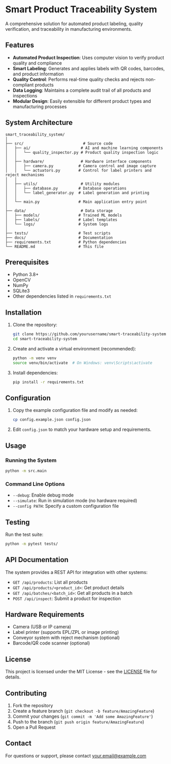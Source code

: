 # Smart Product Traceability System

A comprehensive solution for automated product labeling, quality verification, and traceability in manufacturing environments.

## Features

- **Automated Product Inspection**: Uses computer vision to verify product quality and compliance
- **Smart Labeling**: Generates and applies labels with QR codes, barcodes, and product information
- **Quality Control**: Performs real-time quality checks and rejects non-compliant products
- **Data Logging**: Maintains a complete audit trail of all products and inspections
- **Modular Design**: Easily extensible for different product types and manufacturing processes

## System Architecture

```
smart_traceability_system/
│
├── src/                          # Source code
│   ├── ai/                      # AI and machine learning components
│   │   └── quality_inspector.py # Product quality inspection logic
│   │
│   ├── hardware/                # Hardware interface components
│   │   ├── camera.py           # Camera control and image capture
│   │   └── actuators.py        # Control for label printers and reject mechanisms
│   │
│   ├── utils/                   # Utility modules
│   │   ├── database.py         # Database operations
│   │   └── label_generator.py  # Label generation and printing
│   │
│   └── main.py                 # Main application entry point
│
├── data/                        # Data storage
│   ├── models/                 # Trained ML models
│   ├── labels/                 # Label templates
│   └── logs/                   # System logs
│
├── tests/                      # Test scripts
├── docs/                       # Documentation
├── requirements.txt            # Python dependencies
└── README.md                   # This file
```

## Prerequisites

- Python 3.8+
- OpenCV
- NumPy
- SQLite3
- Other dependencies listed in `requirements.txt`

## Installation

1. Clone the repository:
   ```bash
   git clone https://github.com/yourusername/smart-traceability-system.git
   cd smart-traceability-system
   ```

2. Create and activate a virtual environment (recommended):
   ```bash
   python -m venv venv
   source venv/bin/activate  # On Windows: venv\Scripts\activate
   ```

3. Install dependencies:
   ```bash
   pip install -r requirements.txt
   ```

## Configuration

1. Copy the example configuration file and modify as needed:
   ```bash
   cp config.example.json config.json
   ```

2. Edit `config.json` to match your hardware setup and requirements.

## Usage

### Running the System

```bash
python -m src.main
```

### Command Line Options

- `--debug`: Enable debug mode
- `--simulate`: Run in simulation mode (no hardware required)
- `--config PATH`: Specify a custom configuration file

## Testing

Run the test suite:

```bash
python -m pytest tests/
```

## API Documentation

The system provides a REST API for integration with other systems:

- `GET /api/products`: List all products
- `GET /api/products/<product_id>`: Get product details
- `GET /api/batches/<batch_id>`: Get all products in a batch
- `POST /api/inspect`: Submit a product for inspection

## Hardware Requirements

- Camera (USB or IP camera)
- Label printer (supports EPL/ZPL or image printing)
- Conveyor system with reject mechanism (optional)
- Barcode/QR code scanner (optional)

## License

This project is licensed under the MIT License - see the [LICENSE](LICENSE) file for details.

## Contributing

1. Fork the repository
2. Create a feature branch (`git checkout -b feature/AmazingFeature`)
3. Commit your changes (`git commit -m 'Add some AmazingFeature'`)
4. Push to the branch (`git push origin feature/AmazingFeature`)
5. Open a Pull Request

## Contact

For questions or support, please contact [your.email@example.com](mailto:your.email@example.com)
